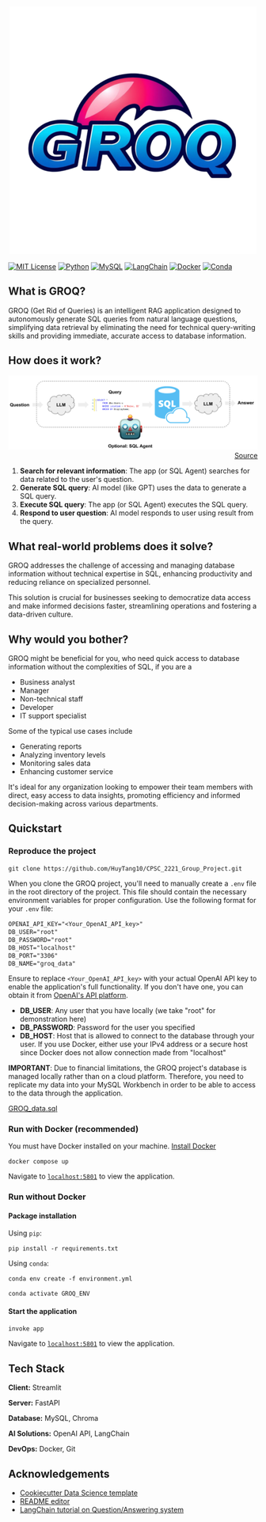 <div align="center">
  <img alt="GROQ Logo" src="src/assets/GROQ Logo.png">
</div>

[![MIT License](https://img.shields.io/badge/License-MIT-green.svg?style=flat)](https://github.com/LTangData/GROQ/blob/main/LICENSE.md)
[![Python](https://img.shields.io/badge/python-3.11.9-blue?style=flat&logo=python&logoColor=%233776AB&logoSize=auto)](https://www.python.org/downloads/release/python-3119/)
[![MySQL](https://img.shields.io/badge/mysql-8.0.35-blue?style=flat&logo=mysql&logoColor=%234479A1&logoSize=auto)](https://www.mysql.com/)
[![LangChain](https://img.shields.io/badge/langchain-0.2.16-blue?style=flat&logo=langchain&logoColor=%231C3C3C&logoSize=auto)](https://www.langchain.com/)
[![Docker](https://img.shields.io/badge/Docker-available-blue?style=flat&logo=docker&logoColor=%232496ED&logoSize=auto)](https://www.docker.com/)
[![Conda](https://img.shields.io/badge/conda-supported-blue?style=flat&logo=anaconda&logoColor=%2344A833&logoSize=auto)](https://anaconda.org/anaconda/conda)

## What is GROQ?

GROQ (Get Rid of Queries) is an intelligent RAG application designed to autonomously generate SQL queries from natural language questions, simplifying data retrieval by eliminating the need for technical query-writing skills and providing immediate, accurate access to database information.

## How does it work?

<img alt="GROQ architecture" src="src/assets/Architecture.png" style="">

<div align="right">
  <a href="https://python.langchain.com/v0.1/docs/use_cases/sql/quickstart/" style="text-align: right;">Source</a>
</div>

1. **Search for relevant information**: The app (or SQL Agent) searches for data related to the user's question.
2. **Generate SQL query**: AI model (like GPT) uses the data to generate a SQL query.
3. **Execute SQL query**: The app (or SQL Agent) executes the SQL query.
3. **Respond to user question**: AI model responds to user using result from the query.

## What real-world problems does it solve?

GROQ addresses the challenge of accessing and managing database information without technical expertise in SQL, enhancing productivity and reducing reliance on specialized personnel. 

This solution is crucial for businesses seeking to democratize data access and make informed decisions faster, streamlining operations and fostering a data-driven culture.

## Why would you bother?

GROQ might be beneficial for you, who need quick access to database information without the complexities of SQL, if you are a
- Business analyst
- Manager
- Non-technical staff
- Developer
- IT support specialist

Some of the typical use cases include
- Generating reports
- Analyzing inventory levels
- Monitoring sales data
- Enhancing customer service

It's ideal for any organization looking to empower their team members with direct, easy access to data insights, promoting efficiency and informed decision-making across various departments.

## Quickstart

### Reproduce the project

```
git clone https://github.com/HuyTang10/CPSC_2221_Group_Project.git
```

When you clone the GROQ project, you'll need to manually create a `.env` file in the root directory of the project. This file should contain the necessary environment variables for proper configuration. Use the following format for your `.env` file:

```
OPENAI_API_KEY="<Your_OpenAI_API_key>"
DB_USER="root"
DB_PASSWORD="root"
DB_HOST="localhost"
DB_PORT="3306"
DB_NAME="groq_data"
```

Ensure to replace `<Your_OpenAI_API_key>` with your actual OpenAI API key to enable the application's full functionality. If you don't have one, you can obtain it from [OpenAI's API platform](https://platform.openai.com/api-keys).

- **DB_USER**: Any user that you have locally (we take "root" for demonstration here)
- **DB_PASSWORD**: Password for the user you specified
- **DB_HOST**: Host that is allowed to connect to the database through your user. If you use Docker, either use your IPv4 address or a secure host since Docker does not allow connection made from "localhost"

**IMPORTANT**: Due to financial limitations, the GROQ project's database is managed locally rather than on a cloud platform. Therefore, you need to replicate my data into your MySQL Workbench in order to be able to access to the data through the application.

[GROQ_data.sql](https://www.dropbox.com/scl/fi/n8bdx1rg1oi95j37qw66q/GROQ_data.sql?rlkey=st4yab2fzwfxkakcldz4mjkwi&st=jvmpsz12&dl=0)

### Run with Docker (recommended)

You must have Docker installed on your machine. [Install Docker](https://docs.docker.com/get-docker/)

```
docker compose up
```

Navigate to [`localhost:5801`](http://localhost:8501/) to view the application.

### Run without Docker

#### Package installation

Using `pip`:

```
pip install -r requirements.txt
```

Using `conda`:

```
conda env create -f environment.yml
```

```
conda activate GROQ_ENV
```

#### Start the application

```
invoke app
```

Navigate to [`localhost:5801`](http://localhost:8501/) to view the application.

## Tech Stack

**Client:** Streamlit

**Server:** FastAPI

**Database:** MySQL, Chroma

**AI Solutions:** OpenAI API, LangChain

**DevOps:** Docker, Git

## Acknowledgements

 - [Cookiecutter Data Science template](https://cookiecutter-data-science.drivendata.org/)
 - [README editor](https://readme.so/)
 - [LangChain tutorial on Question/Answering system](https://python.langchain.com/docs/tutorials/sql_qa/)

